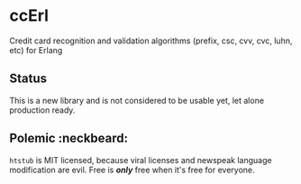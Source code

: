 ccErl
=====

Credit card recognition and validation algorithms (prefix, csc, cvv, cvc, luhn, etc) for Erlang



Status
------

This is a new library and is not considered to be usable yet, let alone production ready.



Polemic :neckbeard:
-------------------

`htstub` is MIT licensed, because viral licenses and newspeak language modification are evil.  Free is ***only*** free when it's free for everyone.
